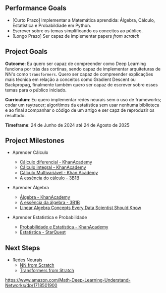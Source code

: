 ## Performance Goals

* [Curto Prazo] Implementar a Matemática aprendida: Álgebra, Cálculo, Estatística e Probabildiade em Python.
* Escrever sobre os temas simplificando os conceitos ao público.
* [Longo Prazo] Ser capaz de implementar papers _from scratch_
  
## Project Goals
**Outcome**: Eu quero ser capaz de compreender como Deep Learning funciona por trás das cortinas, sendo capaz de implementar arquiteturas de NN's como `transformers`. Quero ser capaz de compreender explicações mais técnica em relação a conceitos como Gradient Descent ou Backpropag, finalmente também quero ser capaz de escrever sobre esses temas para o público iniciado.

**Curriculum**: Eu quero implementar redes neurais sem o uso de frameworks; codar um raytracer; algorítimos da estatística sem usar nenhuma biblioteca e ao final acompanhar o código de um artigo e ser capz de reproduzir os resultado.

**Timeframe**: 24 de Junho de 2024 até 24 de Agosto de 2025

## Project Milestones
* Aprender Cálculo
  - [Cálculo diferencial - KhanAcademy](https://pt.khanacademy.org/profile/me/courses)
  - [Cálculo integral - KhanAcademy](https://pt.khanacademy.org/math/integral-calculus)
  - [Cálculo Multivariável - Khan Academy](https://pt.khanacademy.org/math/multivariable-calculus)
  - [A essência do cálculo - 3B1B](https://www.youtube.com/watch?v=WUvTyaaNkzM&list=PLZHQObOWTQDMsr9K-rj53DwVRMYO3t5Yr)
    
    
 * Aprender Álgebra
    - [Álgebra - KhanAcademy](https://pt.khanacademy.org/math/linear-algebra)
    - [A essência da álgebra - 3B1B](https://www.youtube.com/watch?v=fNk_zzaMoSs&list=PLZHQObOWTQDPD3MizzM2xVFitgF8hE_ab)
    - [Linear Algebra Concepts Every Data Scientist Should Know](https://medium.com/bitgrit-data-science-publication/linear-algebra-concepts-every-data-scientist-should-know-18b00bd453dd)

* Aprender Estatística e Probabilidade
    - [Probabilidade e Estatística - KhanAcademy](https://pt.khanacademy.org/math/statistics-probability)
    - [Estatística - StarQuest](https://www.youtube.com/watch?v=qBigTkBLU6g&list=PLblh5JKOoLUK0FLuzwntyYI10UQFUhsY9)

## Next Steps 
* Redes Neurais
    - [NN from Scratch](https://www.youtube.com/watch?v=Wo5dMEP_BbI&list=PLQVvvaa0QuDcjD5BAw2DxE6OF2tius3V3)
    - [Transformers from Stratch](https://www.youtube.com/watch?v=ISNdQcPhsts)


https://www.amazon.com/Math-Deep-Learning-Understand-Networks/dp/1718501900
